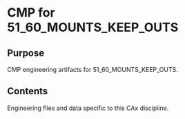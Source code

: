 # CMP for 51_60_MOUNTS_KEEP_OUTS

## Purpose
CMP engineering artifacts for 51_60_MOUNTS_KEEP_OUTS.

## Contents
Engineering files and data specific to this CAx discipline.
